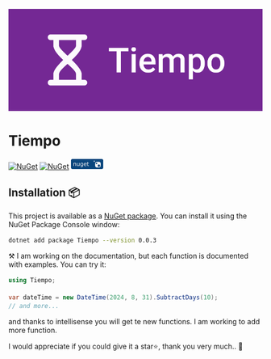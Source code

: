 ﻿![Tiempo Cover](assets/tiempo-cover.jpg)
# Tiempo
[![NuGet](https://img.shields.io/nuget/dt/Tiempo.svg)](https://www.nuget.org/stats/packages/Tiempo?groupby=Version) 
[![NuGet](https://img.shields.io/nuget/vpre/Tiempo.svg)](https://www.nuget.org/packages/Tiempo/)
<a href="https://www.nuget.org/packages/Tiempo">
    <img src="https://raw.githubusercontent.com/alexfalconflores/alexfalconflores/main/img/nuget-banner.svg" height=20 alt="Go to Nuget"/>
</a>

## Installation 📦
This project is available as a [NuGet package](https://www.nuget.org/packages/Tiempo). You can install it using the NuGet Package Console window:
```bash
dotnet add package Tiempo --version 0.0.3
```

⚒️ I am working on the documentation, but each function is documented with examples.
You can try it:

```csharp
using Tiempo;

var dateTime = new DateTime(2024, 8, 31).SubtractDays(10);
// and more...
```

and thanks to intellisense you will get te new functions.
I am working to add more function. 

I would appreciate if you could give it a star⭐, thank you very much.. 🙏
